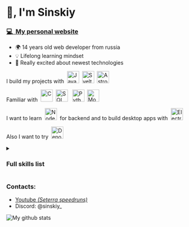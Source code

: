 # 👋, I'm Sinskiy

### [💻&nbsp;&nbsp;My personal website](https://sinskiy.github.io/)

- 🌍 14 years old web developer from russia
- 💡 Lifelong learning mindset
- 💨 Really excited about newest technologies

I build my projects with&nbsp;&nbsp;<img height="32" width="32" title="JavaScript" src="https://cdn.simpleicons.org/javascript" />&nbsp;&nbsp;<img height="32" width="32" title="Svelte" src="https://cdn.simpleicons.org/svelte" />&nbsp;&nbsp;<img height="32" width="32" title="Astro" src="https://cdn.simpleicons.org/astro" />

Familiar with&nbsp;&nbsp;<img height="32" width="32" title="C" src="https://cdn.simpleicons.org/c" />&nbsp;&nbsp;<img height="32" width="32" title="SQL" src="https://cdn.simpleicons.org/sqlite/gray" /> &nbsp;&nbsp;<img height="32" width="32" title="Python" src="https://cdn.simpleicons.org/python" />&nbsp;&nbsp;<img height="32" width="32" title="Mongodb" src="https://cdn.simpleicons.org/mongodb" />

I want to learn&nbsp;&nbsp;<img height="32" width="32" title="Node.js" src="https://cdn.simpleicons.org/node.js" />&nbsp;&nbsp;for backend and to build desktop apps with&nbsp;&nbsp;<img height="32" width="32" title="Electron" src="https://cdn.simpleicons.org/electron" />

Also I want to try&nbsp;&nbsp;<img height="32" width="32" title="Deno" src="https://cdn.simpleicons.org/deno/gray" />

<details>
<summary><h3>Full skills list</h3></summary>

Web development

- Svelte
- SvelteKit, Astro
- Javascript, Typescript
- HTML, CSS
- SCSS/Sass, Tailwind
- Daisyui
- Browser extensions development

 Programming

- bash scripts, Linux terminal commands
- Git, GitHub CLI
- C, SQL, Python *(via Harvard's CS50x, basics)*
- MongoDB *(basics)*

General

- Markdown
- Figma
- VSCode
- Vim motions, Neovim *(basics)*

</details>

### Contacts:

- <a href="https://youtube.com/@sinskiy_">Youtube *(Seterra speedruns)*</a>
- Discord: @sinskiy_


![My github stats](https://github-readme-stats-git-master-sinskiy.vercel.app/api?username=sinskiy&show_icons=true&theme=chartreuse-dark&&bg_color=00000000&hide_border=true)
